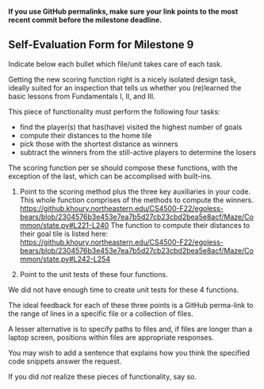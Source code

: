 **If you use GitHub permalinks, make sure your link points to the most recent commit before the milestone deadline.**

## Self-Evaluation Form for Milestone 9

Indicate below each bullet which file/unit takes care of each task.

Getting the new scoring function right is a nicely isolated design
task, ideally suited for an inspection that tells us whether you
(re)learned the basic lessons from Fundamentals I, II, and III. 

This piece of functionality must perform the following four tasks:

- find the player(s) that has(have) visited the highest number of goals
- compute their distances to the home tile
- pick those with the shortest distance as winners
- subtract the winners from the still-active players to determine the losers

The scoring function per se should compose these functions,
with the exception of the last, which can be accomplised with built-ins. 

1. Point to the scoring method plus the three key auxiliaries in your code. 
This whole function comprises of the methods to compute the winners.
https://github.khoury.northeastern.edu/CS4500-F22/egoless-bears/blob/2304576b3e453e7ea7b5d27cb23cbd2bea5e8acf/Maze/Common/state.py#L221-L240
The function to compute their distances to their goal tile is listed here:
https://github.khoury.northeastern.edu/CS4500-F22/egoless-bears/blob/2304576b3e453e7ea7b5d27cb23cbd2bea5e8acf/Maze/Common/state.py#L242-L254

3. Point to the unit tests of these four functions.

We did not have enough time to create unit tests for these 4 functions.

The ideal feedback for each of these three points is a GitHub
perma-link to the range of lines in a specific file or a collection of
files.

A lesser alternative is to specify paths to files and, if files are
longer than a laptop screen, positions within files are appropriate
responses.

You may wish to add a sentence that explains how you think the
specified code snippets answer the request.

If you did *not* realize these pieces of functionality, say so.

